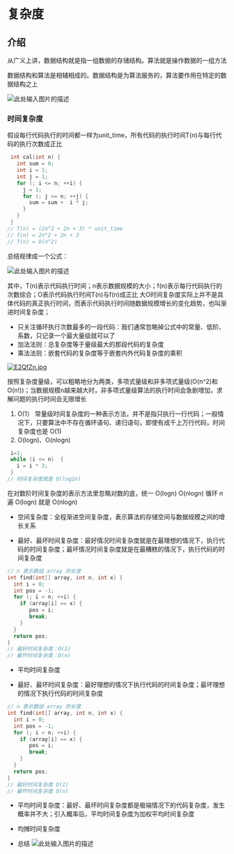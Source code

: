 # 复杂度

 ## 介绍

从广义上讲，数据结构就是指一组数据的存储结构。算法就是操作数据的一组方法

数据结构和算法是相辅相成的。数据结构是为算法服务的，算法要作用在特定的数据结构之上

![此处输入图片的描述][1]


 ### 时间复杂度
假设每行代码执行的时间都一样为unit_time，所有代码的执行时间T(n)与每行代码的执行次数成正比

```cpp
 int cal(int n) {
   int sum = 0;
   int i = 1;
   int j = 1;
   for (; i <= n; ++i) {
     j = 1;
     for (; j <= n; ++j) {
       sum = sum +  i * j;
     }
   }
 }
// T(n) = (2n^2 + 2n + 3) * unit_time
// f(n) = 2n^2 + 2n + 3
// T(n) = O(n^2)
```
总结规律成一个公式：

![此处输入图片的描述](https://static001.geekbang.org/resource/image/22/ef/22900968aa2b190072c985a08b0e92ef.png)


其中，T(n)表示代码执行时间；n表示数据规模的大小；f(n)表示每行代码执行的次数综合；O表示代码执行时间T(n)与f(n)成正比
大O时间复杂度实际上并不是具体代码的真正执行时间，而表示代码执行时间随数据规模增长的变化趋势，也叫渐进时间复杂度；
- 只关注循环执行次数最多的一段代码：我们通常忽略掉公式中的常量、低阶、系数，只记录一个最大量级就可以了
- 加法法则：总复杂度等于量级最大的那段代码的复杂度
- 乘法法则：嵌套代码的复杂度等于嵌套内外代码复杂度的乘积
  

[![E2QfZn.jpg](https://s2.ax1x.com/2019/05/10/E2QfZn.jpg)](https://imgchr.com/i/E2QfZn)

按照复杂度量级，可以粗略地分为两类，多项式量级和非多项式量级(O(n^2)和O(n!))；当数据规模n越来越大时，非多项式量级算法的执行时间会急剧增加，求解问题的执行时间会无限增长

1. O(1） 常量级时间复杂度的一种表示方法，并不是指只执行一行代码；一般情况下，只要算法中不存在循环语句、递归语句，即使有成千上万行代码，时间复杂度也是 O(1)
2. O(logn)、O(nlogn)

```cpp
 i=1;
 while (i <= n)  {
   i = i * 3;
 }
// 时间复杂度就是 O(log2n)
```

在对数阶时间复杂度的表示方法里忽略对数的底，统一 O(logn)
O(nlogn) 循环 n 遍 O(logn) 就是 O(nlogn)

- 空间复杂度：全程渐进空间复杂度，表示算法的存储空间与数据规模之间的增长关系

- 最好、最坏时间复杂度：最好情况时间复杂度就是在最理想的情况下，执行代码的时间复杂度；最坏情况时间复杂度就是在最糟糕的情况下，执行代码的时间复杂度

```cpp
// n 表示数组 array 的长度
int find(int[] array, int n, int x) {
  int i = 0;
  int pos = -1;
  for (; i < n; ++i) {
    if (array[i] == x) {
       pos = i;
       break;
    }
  }
  return pos;
}
// 最好时间复杂度：O(1)
// 最坏时间复杂度：O(n)
```

- 平均时间复杂度

- 最好、最坏时间复杂度：最好理想的情况下执行代码的时间复杂度；最坏理想的情况下执行代码的时间复杂度

```cpp
// n 表示数组 array 的长度
int find(int[] array, int n, int x) {
  int i = 0;
  int pos = -1;
  for (; i < n; ++i) {
    if (array[i] == x) {
       pos = i;
       break;
    }
  }
  return pos;
}
// 最好时间复杂度 O(1)
// 最坏时间复杂度 O(n)
```

- 平均时间复杂度：最好、最坏时间复杂度都是极端情况下的代码复杂度，发生概率并不大；引入概率后，平均时间复杂度为加权平均时间复杂度

- 均摊时间复杂度






- 总结
![此处输入图片的描述][1]


  [1]: https://static001.geekbang.org/resource/image/49/04/497a3f120b7debee07dc0d03984faf04.jpg